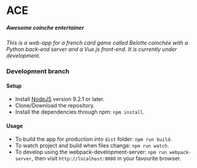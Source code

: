 # ACE

##### _Awesome coinche entertainer_
_This is a web-app for a french card game called Belotte coinchée with a Python 
back-end server and a Vue.js front-end. It is currently under development._

### Development branch

#### Setup
* Install [NodeJS](https://nodejs.org/) version 9.2.1 or later. 
* Clone/Download the repository.
* Install the dependencies through npm: `npm install`.
  
#### Usage
* To build the app for production into `dist` folder: `npm run build`.
* To watch project and build when files change: `npm run watch`.
* To develop using the webpack-development-server: `npm run webpack-server`, then visit `http://localhost:8080` in 
your favourite browser.